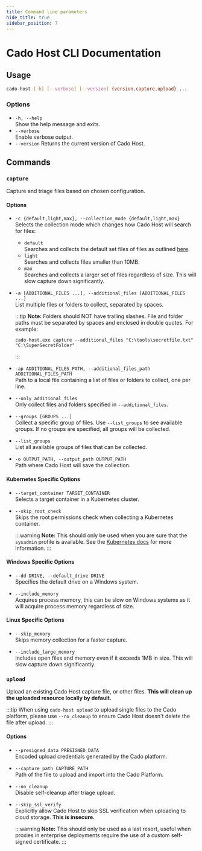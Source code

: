 ```yaml
---
title: Command line parameters
hide_title: true
sidebar_position: 7
---
```


# Cado Host CLI Documentation

## Usage
```bash
cado-host [-h] [--verbose] [--version] {version,capture,upload} ...
```

### Options
- `-h, --help`  
  Show the help message and exits.
- `--verbose`  
  Enable verbose output.
- `--version`
  Returns the current version of Cado Host.

## Commands

### `capture`
Capture and triage files based on chosen configuration.

#### Options
- `-c {default,light,max}, --collection_mode {default,light,max}`  
  Selects the collection mode which changes how Cado Host will search for files:  
  - `default`  
    Searches and collects the default set files of files as outlined [here](/cado/discovery-import/cado-host/artifacts).  
  - `light`  
    Searches and collects files smaller than 10MB.  
  - `max`  
    Searches and collects a larger set of files regardless of size. This will slow capture down significantly.

- `-a [ADDITIONAL_FILES ...], --additional_files [ADDITIONAL_FILES ...]`  
  List multiple files or folders to collect, separated by spaces.

  :::tip
  **Note:** Folders should NOT have trailing slashes. File and folder paths must be separated by spaces and enclosed in double quotes. For example:
  ```console
  cado-host.exe capture --additional_files "C:\tools\secretfile.txt" "C:\SuperSecretFolder"
  ```
  :::

- `-ap ADDITIONAL_FILES_PATH, --additional_files_path ADDITIONAL_FILES_PATH`  
  Path to a local file containing a list of files or folders to collect, one per line.

- `--only_additional_files`  
  Only collect files and folders specified in `--additional_files`.

- `--groups [GROUPS ...]`  
  Collect a specific group of files. Use `--list_groups` to see available groups. If no groups are specified, all groups will be collected.

- `--list_groups`  
  List all available groups of files that can be collected.

- `-o OUTPUT_PATH, --output_path OUTPUT_PATH`  
  Path where Cado Host will save the collection.


#### Kubernetes Specific Options

- `--target_container TARGET_CONTAINER`  
  Selects a target container in a Kubernetes cluster.

- `--skip_root_check`  
  Skips the root permissions check when collecting a Kubernetes container.

  :::warning
  **Note:** This should only be used when you are sure that the `sysadmin` profile is available. See the [Kubernetes docs](/cado/discovery-import/kubernetes#root-access) for more information.
  :::


#### Windows Specific Options

- `--dd DRIVE, --default_drive DRIVE`  
  Specifies the default drive on a Windows system.

- `--include_memory`  
  Acquires process memory, this can be slow on Windows systems as it will acquire process memory regardless of size.


#### Linux Specific Options

- `--skip_memory`  
  Skips memory collection for a faster capture.

- `--include_large_memory`  
  Includes open files and memory even if it exceeds 1MB in size. This will slow capture down significantly.

### `upload`
Upload an existing Cado Host capture file, or other files. **This will clean up the uploaded resource locally by default.**

:::tip
When using `cado-host upload` to upload single files to the Cado platform, please use `--no_cleanup` to ensure Cado Host doesn't delete the file after upload.
:::

#### Options
- `--presigned_data PRESIGNED_DATA`  
  Encoded upload credentials generated by the Cado platform.

- `--capture_path CAPTURE_PATH`  
  Path of the file to upload and import into the Cado Platform.

- `--no_cleanup`  
  Disable self-cleanup after triage upload.
  
- `--skip_ssl_verify`  
  Explicitly allow Cado Host to skip SSL verification when uploading to cloud storage. **This is insecure.**

  :::warning
  **Note:** This should only be used as a last resort, useful when proxies in enterprise deployments require the use of a custom self-signed certificate.
  :::
